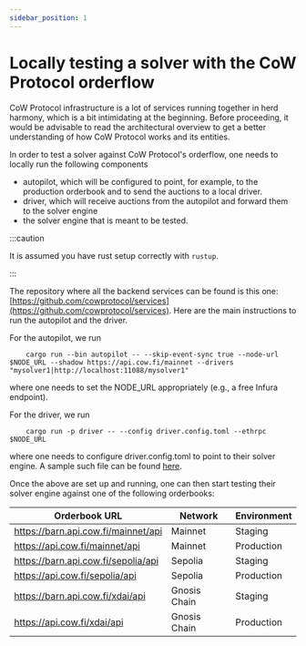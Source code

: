 ```yaml
---
sidebar_position: 1
---
```


# Locally testing a solver with the CoW Protocol orderflow

CoW Protocol infrastructure is a lot of services running together in herd harmony, which is a bit intimidating at the beginning. Before proceeding, it would be advisable to read the architectural overview to get a better understanding of how CoW Protocol works and its entities.

In order to test a solver against CoW Protocol's orderflow, one needs to locally run the following components
- autopilot, which will be configured to point, for example, to the production orderbook and to send the auctions to a local driver.
- driver, which will receive auctions from the autopilot and forward them to the solver engine
- the solver engine that is meant to be tested.

:::caution

It is assumed you have rust setup correctly with `rustup`.

:::

The repository where all the backend services can be found is this one: [https://github.com/cowprotocol/services](https://github.com/cowprotocol/services). Here are the main instructions to run the autopilot and the driver.

For the autopilot, we run

```
    cargo run --bin autopilot -- --skip-event-sync true --node-url $NODE_URL --shadow https://api.cow.fi/mainnet --drivers "mysolver1|http://localhost:11088/mysolver1"
```

where one needs to set the NODE_URL appropriately (e.g., a free Infura endpoint).

For the driver, we run

```
    cargo run -p driver -- --config driver.config.toml --ethrpc $NODE_URL
```
where one needs to configure driver.config.toml to point to their solver engine. A sample such file can be found [here](https://github.com/cowprotocol/services/blob/main/crates/driver/example.toml).

Once the above are set up and running, one can then start testing their solver engine against one of the following orderbooks:

| Orderbook URL                       | Network      | Environment |
|-------------------------------------|--------------|-------------|
| https://barn.api.cow.fi/mainnet/api | Mainnet      | Staging     |
| https://api.cow.fi/mainnet/api      | Mainnet      | Production  |
| https://barn.api.cow.fi/sepolia/api | Sepolia      | Staging     |
| https://api.cow.fi/sepolia/api      | Sepolia      | Production  |
| https://barn.api.cow.fi/xdai/api    | Gnosis Chain | Staging     |
| https://api.cow.fi/xdai/api         | Gnosis Chain | Production  |




